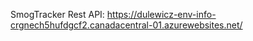 SmogTracker Rest API:
https://dulewicz-env-info-crgnech5hufdgcf2.canadacentral-01.azurewebsites.net/
